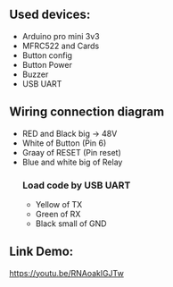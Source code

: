 ## Used devices:
- Arduino pro mini 3v3
- MFRC522 and Cards
- Button config
- Button Power
- Buzzer
- USB UART
  
## Wiring connection diagram

- RED and Black big -> 48V
- White of Button (Pin 6)
- Graay of RESET (Pin reset)
- Blue and white big of Relay 
  ### Load code by USB UART
  - Yellow of TX
  - Green of RX
  - Black small of GND
## Link Demo:
https://youtu.be/RNAoaklGJTw

